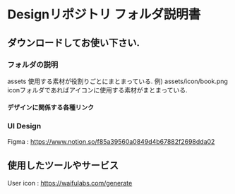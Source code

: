 # Designリポジトリ フォルダ説明書

## ダウンロードしてお使い下さい.

### フォルダの説明

assets
使用する素材が役割りごとにまとまっている.
例) assets/icon/book.png
iconフォルダであればアイコンに使用する素材がまとまっている.

#### デザインに関係する各種リンク

### UI Design

Figma : <https://www.notion.so/f85a39560a0849d4b67882f2698dda02>

## 使用したツールやサービス

User icon : <https://waifulabs.com/generate>
